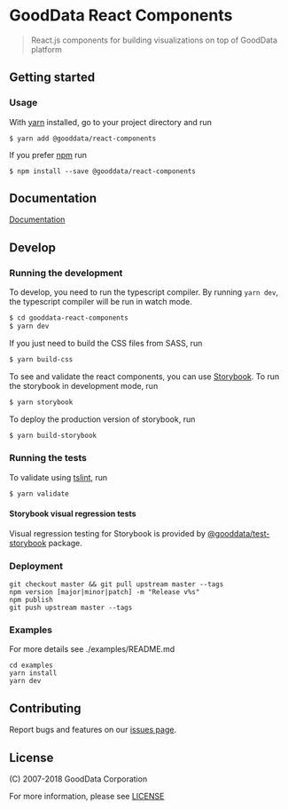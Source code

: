# GoodData React Components
> React.js components for building visualizations on top of GoodData platform

## Getting started

### Usage

With [yarn](https://yarnpkg.com) installed, go to your project directory and run
```
$ yarn add @gooddata/react-components
```

If you prefer [npm](npmjs.com) run
```
$ npm install --save @gooddata/react-components
```

## Documentation
[Documentation](https://help.gooddata.com/display/bHsp5IhQjuz0e6HS0s76/React+Components)

## Develop

### Running the development

To develop, you need to run the typescript compiler. By running `yarn dev`, the typescript compiler will be run in watch mode.
```sh
$ cd gooddata-react-components
$ yarn dev
```

If you just need to build the CSS files from SASS, run
```sh
$ yarn build-css
```

To see and validate the react components, you can use [Storybook](https://storybook.js.org/).
To run the storybook in development mode, run
```sh
$ yarn storybook
```

To deploy the production version of storybook, run
```sh
$ yarn build-storybook
```

### Running the tests

To validate using [tslint](https://palantir.github.io/tslint/), run
```sh
$ yarn validate
```

#### Storybook visual regression tests

Visual regression testing for Storybook is provided by [@gooddata/test-storybook](https://github.com/gooddata/gdc-client-utils/tree/master/test-storybook) package.

### Deployment
```
git checkout master && git pull upstream master --tags
npm version [major|minor|patch] -m "Release v%s"
npm publish
git push upstream master --tags
```

### Examples

For more details see ./examples/README.md

```
cd examples
yarn install
yarn dev
```

## Contributing
Report bugs and features on our [issues page](https://github.com/gooddata/gooddata-react-components/issues).

## License
(C) 2007-2018 GoodData Corporation

For more information, please see [LICENSE](https://github.com/gooddata/gooddata-react-components/blob/master/LICENSE)

